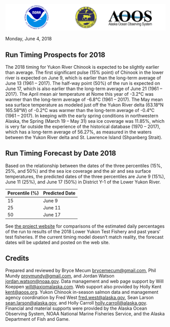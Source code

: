 
![](images/combined.png)

Monday, June 4, 2018

## Run Timing Prospects for 2018

The 2018 timing for Yukon River Chinook is expected to be slightly
earlier than average. The first significant pulse (15% point) of Chinook
in the lower river is expected on June 9, which is earlier than the
long-term average of June 13 (1961 – 2017). The half-way point (50%) of
the run is expected on June 17, which is also earlier than the long-term
average of June 21 (1961 – 2017). The April mean air temperature at Nome
this year of -3.2°C was warmer than the long-term average of -6.8°C
(1961 – 2017). The May mean sea surface temperature as modeled just off
the Yukon River delta (63.18°N 165.58°W) of -0.2°C was warmer than the
long-term average of -0.4°C (1961 – 2017). In keeping with the early
spring conditions in northwestern Alaska, the Spring (March 19 – May 31)
sea ice coverage was 11.85%, which is very far outside the experience of
the historical database (1970 – 2017), which has a long-term average of
56.27%, as measured in the waters between the Yukon River delta and
St. Lawrence Island (Shpanberg Strait).

## Run Timing Forecast by Date 2018

Based on the relationship between the dates of the three percentiles
(15%, 25%, and 50%) and the sea ice coverage and the air and sea surface
temperatures, the predicted dates of the three percentiles are June 9
(15%), June 11 (25%), and June 17 (50%) in District Y-1 of the Lower
Yukon River.

| Percentile (%) | Predicted Date |
| -------------- | -------------- |
| 15             | June 9         |
| 25             | June 11        |
| 50             | June 17        |

See [the project
website](http://www.aoos.org/2018-run-timing-outlook-and-forecast-summary-chinook-salmon-yukon-river-delta/)
for comparisons of the estimated daily percentages of the run to results
of the 2018 Lower Yukon Test Fishery and past years’ test fisheries. If
the current timing model doesn’t match reality, the forecast dates will
be updated and posted on the web site.

## Credits

Prepared and reviewed by Bryce Mecum <brycemecum@gmail.com>, Phil Mundy
<proymundy@gmail.com>, and Jordan Watson <jordan.watson@noaa.gov>. Data
management and web page support by Will Koeppen <will@axiomalaska.com>.
Web support also provided by Holly Kent
[kent@aoos.org](mailto:%20kent@aoos.org). Yukon Chinook in-season salmon
data and management agency coordination by Fred West
<fred.west@alaska.gov>, Sean Larson <sean.larson@alaska.gov>, and Holly
Carroll <holly.carroll@alaska.gov>. Financial and material supports were
provided by the Alaska Ocean Observing System, NOAA National Marine
Fisheries Service, and the Alaska Department of Fish and Game.
